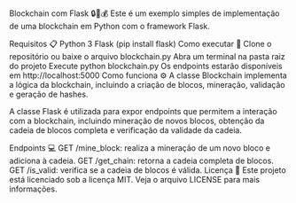 Blockchain com Flask :lock::link::moneybag:
Este é um exemplo simples de implementação de uma blockchain em Python com o framework Flask.

Requisitos :clipboard:
Python 3
Flask (pip install flask)
Como executar :rocket:
Clone o repositório ou baixe o arquivo blockchain.py
Abra um terminal na pasta raiz do projeto
Execute python blockchain.py
Os endpoints estarão disponíveis em http://localhost:5000
Como funciona :gear:
A classe Blockchain implementa a lógica da blockchain, incluindo a criação de blocos, mineração, validação e geração de hashes.

A classe Flask é utilizada para expor endpoints que permitem a interação com a blockchain, incluindo mineração de novos blocos, obtenção da cadeia de blocos completa e verificação da validade da cadeia.

Endpoints :computer:
GET /mine_block: realiza a mineração de um novo bloco e adiciona à cadeia.
GET /get_chain: retorna a cadeia completa de blocos.
GET /is_valid: verifica se a cadeia de blocos é válida.
Licença :scroll:
Este projeto está licenciado sob a licença MIT. Veja o arquivo LICENSE para mais informações.